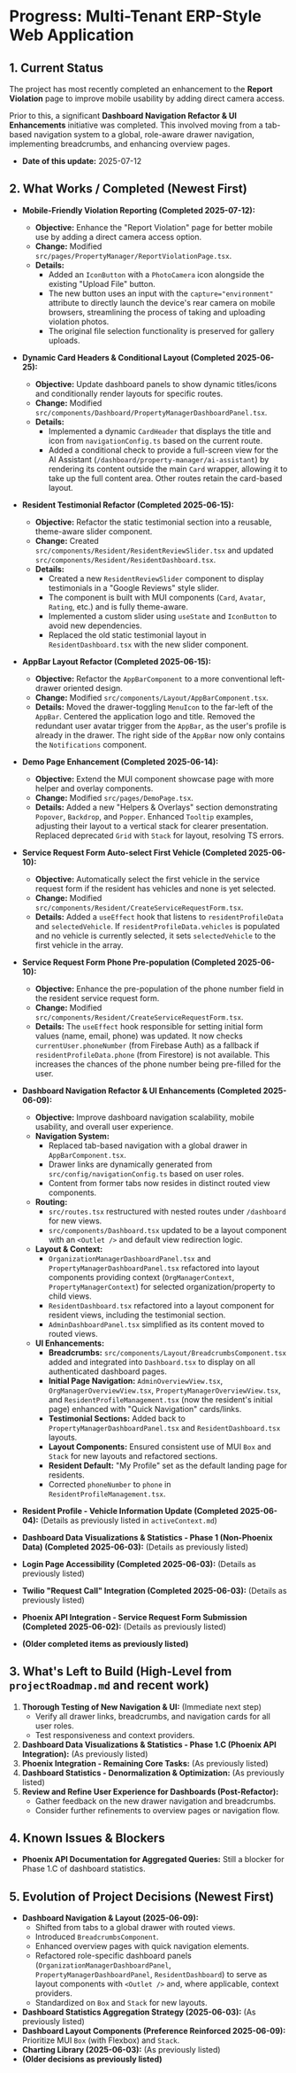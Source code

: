 # Progress: Multi-Tenant ERP-Style Web Application

## 1. Current Status

The project has most recently completed an enhancement to the **Report Violation** page to improve mobile usability by adding direct camera access.

Prior to this, a significant **Dashboard Navigation Refactor & UI Enhancements** initiative was completed. This involved moving from a tab-based navigation system to a global, role-aware drawer navigation, implementing breadcrumbs, and enhancing overview pages.

- **Date of this update:** 2025-07-12

## 2. What Works / Completed (Newest First)

- **Mobile-Friendly Violation Reporting (Completed 2025-07-12):**
    - **Objective:** Enhance the "Report Violation" page for better mobile use by adding a direct camera access option.
    - **Change:** Modified `src/pages/PropertyManager/ReportViolationPage.tsx`.
    - **Details:**
        - Added an `IconButton` with a `PhotoCamera` icon alongside the existing "Upload File" button.
        - The new button uses an input with the `capture="environment"` attribute to directly launch the device's rear camera on mobile browsers, streamlining the process of taking and uploading violation photos.
        - The original file selection functionality is preserved for gallery uploads.

- **Dynamic Card Headers & Conditional Layout (Completed 2025-06-25):**
    - **Objective:** Update dashboard panels to show dynamic titles/icons and conditionally render layouts for specific routes.
    - **Change:** Modified `src/components/Dashboard/PropertyManagerDashboardPanel.tsx`.
    - **Details:**
        - Implemented a dynamic `CardHeader` that displays the title and icon from `navigationConfig.ts` based on the current route.
        - Added a conditional check to provide a full-screen view for the AI Assistant (`/dashboard/property-manager/ai-assistant`) by rendering its content outside the main `Card` wrapper, allowing it to take up the full content area. Other routes retain the card-based layout.

- **Resident Testimonial Refactor (Completed 2025-06-15):**
    - **Objective:** Refactor the static testimonial section into a reusable, theme-aware slider component.
    - **Change:** Created `src/components/Resident/ResidentReviewSlider.tsx` and updated `src/components/Resident/ResidentDashboard.tsx`.
    - **Details:**
        - Created a new `ResidentReviewSlider` component to display testimonials in a "Google Reviews" style slider.
        - The component is built with MUI components (`Card`, `Avatar`, `Rating`, etc.) and is fully theme-aware.
        - Implemented a custom slider using `useState` and `IconButton` to avoid new dependencies.
        - Replaced the old static testimonial layout in `ResidentDashboard.tsx` with the new slider component.

- **AppBar Layout Refactor (Completed 2025-06-15):**
    - **Objective:** Refactor the `AppBarComponent` to a more conventional left-drawer oriented design.
    - **Change:** Modified `src/components/Layout/AppBarComponent.tsx`.
    - **Details:** Moved the drawer-toggling `MenuIcon` to the far-left of the `AppBar`. Centered the application logo and title. Removed the redundant user avatar trigger from the `AppBar`, as the user's profile is already in the drawer. The right side of the `AppBar` now only contains the `Notifications` component.
- **Demo Page Enhancement (Completed 2025-06-14):**
    - **Objective:** Extend the MUI component showcase page with more helper and overlay components.
    - **Change:** Modified `src/pages/DemoPage.tsx`.
    - **Details:** Added a new "Helpers & Overlays" section demonstrating `Popover`, `Backdrop`, and `Popper`. Enhanced `Tooltip` examples, adjusting their layout to a vertical stack for clearer presentation. Replaced deprecated `Grid` with `Stack` for layout, resolving TS errors.
- **Service Request Form Auto-select First Vehicle (Completed 2025-06-10):**
    - **Objective:** Automatically select the first vehicle in the service request form if the resident has vehicles and none is yet selected.
    - **Change:** Modified `src/components/Resident/CreateServiceRequestForm.tsx`.
    - **Details:** Added a `useEffect` hook that listens to `residentProfileData` and `selectedVehicle`. If `residentProfileData.vehicles` is populated and no vehicle is currently selected, it sets `selectedVehicle` to the first vehicle in the array.
- **Service Request Form Phone Pre-population (Completed 2025-06-10):**
    - **Objective:** Enhance the pre-population of the phone number field in the resident service request form.
    - **Change:** Modified `src/components/Resident/CreateServiceRequestForm.tsx`.
    - **Details:** The `useEffect` hook responsible for setting initial form values (name, email, phone) was updated. It now checks `currentUser.phoneNumber` (from Firebase Auth) as a fallback if `residentProfileData.phone` (from Firestore) is not available. This increases the chances of the phone number being pre-filled for the user.
- **Dashboard Navigation Refactor & UI Enhancements (Completed 2025-06-09):**
    - **Objective:** Improve dashboard navigation scalability, mobile usability, and overall user experience.
    - **Navigation System:**
        - Replaced tab-based navigation with a global drawer in `AppBarComponent.tsx`.
        - Drawer links are dynamically generated from `src/config/navigationConfig.ts` based on user roles.
        - Content from former tabs now resides in distinct routed view components.
    - **Routing:**
        - `src/routes.tsx` restructured with nested routes under `/dashboard` for new views.
        - `src/components/Dashboard.tsx` updated to be a layout component with an `<Outlet />` and default view redirection logic.
    - **Layout & Context:**
        - `OrganizationManagerDashboardPanel.tsx` and `PropertyManagerDashboardPanel.tsx` refactored into layout components providing context (`OrgManagerContext`, `PropertyManagerContext`) for selected organization/property to child views.
        - `ResidentDashboard.tsx` refactored into a layout component for resident views, including the testimonial section.
        - `AdminDashboardPanel.tsx` simplified as its content moved to routed views.
    - **UI Enhancements:**
        - **Breadcrumbs:** `src/components/Layout/BreadcrumbsComponent.tsx` added and integrated into `Dashboard.tsx` to display on all authenticated dashboard pages.
        - **Initial Page Navigation:** `AdminOverviewView.tsx`, `OrgManagerOverviewView.tsx`, `PropertyManagerOverviewView.tsx`, and `ResidentProfileManagement.tsx` (now the resident's initial page) enhanced with "Quick Navigation" cards/links.
        - **Testimonial Sections:** Added back to `PropertyManagerDashboardPanel.tsx` and `ResidentDashboard.tsx` layouts.
        - **Layout Components:** Ensured consistent use of MUI `Box` and `Stack` for new layouts and refactored sections.
        - **Resident Default:** "My Profile" set as the default landing page for residents.
        - Corrected `phoneNumber` to `phone` in `ResidentProfileManagement.tsx`.

- **Resident Profile - Vehicle Information Update (Completed 2025-06-04):** (Details as previously listed in `activeContext.md`)
- **Dashboard Data Visualizations & Statistics - Phase 1 (Non-Phoenix Data) (Completed 2025-06-03):** (Details as previously listed)
- **Login Page Accessibility (Completed 2025-06-03):** (Details as previously listed)
- **Twilio "Request Call" Integration (Completed 2025-06-03):** (Details as previously listed)
- **Phoenix API Integration - Service Request Form Submission (Completed 2025-06-02):** (Details as previously listed)
- **(Older completed items as previously listed)**

## 3. What's Left to Build (High-Level from `projectRoadmap.md` and recent work)

1.  **Thorough Testing of New Navigation & UI:** (Immediate next step)
    *   Verify all drawer links, breadcrumbs, and navigation cards for all user roles.
    *   Test responsiveness and context providers.
2.  **Dashboard Data Visualizations & Statistics - Phase 1.C (Phoenix API Integration):** (As previously listed)
3.  **Phoenix Integration - Remaining Core Tasks:** (As previously listed)
4.  **Dashboard Statistics - Denormalization & Optimization:** (As previously listed)
5.  **Review and Refine User Experience for Dashboards (Post-Refactor):**
    *   Gather feedback on the new drawer navigation and breadcrumbs.
    *   Consider further refinements to overview pages or navigation flow.

## 4. Known Issues & Blockers

*   **Phoenix API Documentation for Aggregated Queries:** Still a blocker for Phase 1.C of dashboard statistics.

## 5. Evolution of Project Decisions (Newest First)

- **Dashboard Navigation & Layout (2025-06-09):**
    - Shifted from tabs to a global drawer with routed views.
    - Introduced `BreadcrumbsComponent`.
    - Enhanced overview pages with quick navigation elements.
    - Refactored role-specific dashboard panels (`OrganizationManagerDashboardPanel`, `PropertyManagerDashboardPanel`, `ResidentDashboard`) to serve as layout components with `<Outlet />` and, where applicable, context providers.
    - Standardized on `Box` and `Stack` for new layouts.
- **Dashboard Statistics Aggregation Strategy (2025-06-03):** (As previously listed)
- **Dashboard Layout Components (Preference Reinforced 2025-06-09):** Prioritize MUI `Box` (with Flexbox) and `Stack`.
- **Charting Library (2025-06-03):** (As previously listed)
- **(Older decisions as previously listed)**
